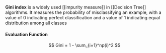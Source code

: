 **Gini index** is a widely used [[impurity measure]] in [[Decision Tree]] algorithms. It measures the probability of misclassifying an example, with a value of 0 indicating perfect classification and a value of 1 indicating equal distribution among all classes

#### Evaluation Function
$$
Gini = 1 - \sum_{i=1}^np(i)^2
$$